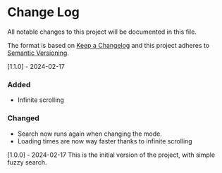 # Change Log

All notable changes to this project will be documented in this file.

The format is based on [Keep a Changelog](http://keepachangelog.com/) and this project adheres to [Semantic Versioning](http://semver.org/).

[1.1.0] - 2024-02-17

### Added

- Infinite scrolling

### Changed

- Search now runs again when changing the mode.
- Loading times are now way faster thanks to infinite scrolling

[1.0.0] - 2024-02-17
This is the initial version of the project, with simple fuzzy search.
